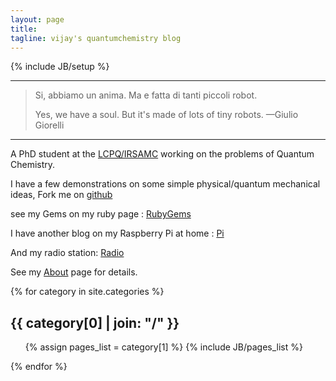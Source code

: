 ```yaml
---
layout: page
title:
tagline: vijay's quantumchemistry blog
---
```

{% include JB/setup %}

--------------------------------------------------------------------------------
> Si, abbiamo un anima. Ma e fatta di tanti piccoli robot.
>
> Yes, we have a soul. But it's made of lots of tiny robots. —Giulio Giorelli
--------------------------------------------------------------------------------

A PhD student at the [LCPQ/IRSAMC](http://www.lcpq.ups-tlse.fr) working on
the problems of Quantum Chemistry.

I have a few demonstrations on some simple physical/quantum mechanical ideas,
Fork me on [github](http://github.com/vijaygopalchilkuri)

see my Gems on my ruby page : [RubyGems](http://rubygems.org/profiles/dr1bl3)

I have another blog on my Raspberry Pi at home :
[Pi](http://109.21.246.125)

And my radio station:
[Radio](http://109.21.246.125:8000)

See my [About](./About.html) page for details.

{% for category in site.categories %}
  <h2 id="{{ category[0] }}-ref">{{ category[0] | join: "/" }}</h2>
  <ul>
    {% assign pages_list = category[1] %}
    {% include JB/pages_list %}
  </ul>
{% endfor %}
